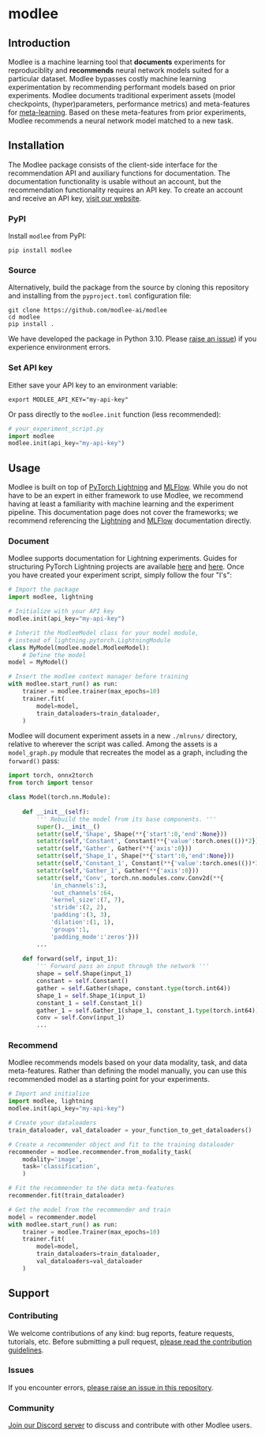 # modlee

## Introduction
Modlee is a machine learning tool that **documents** experiments for reproduciblity and **recommends** neural network models suited for a particular dataset.
Modlee bypasses costly machine learning experimentation by recommending performant models based on prior experiments.
Modlee documents traditional experiment assets (model checkpoints, (hyper)parameters, performance metrics) and meta-features for [meta-learning](https://ieeexplore.ieee.org/abstract/document/9428530).
Based on these meta-features from prior experiments, Modlee recommends a neural network model matched to a new task.

## Installation
The Modlee package consists of the client-side interface for the recommendation API and auxiliary functions for documentation.
The documentation functionality is usable without an account, but the recommendation functionality requires an API key.
To create an account and receive an API key, [visit our website](https://www.dashboard.modlee.ai).

### PyPI
Install `modlee` from PyPI:
```shell
pip install modlee
```

### Source
Alternatively, build the package from the source by cloning this repository and installing from the `pyproject.toml` configuration file:
```shell
git clone https://github.com/modlee-ai/modlee
cd modlee
pip install .
```

We have developed the package in Python 3.10. 
Please [raise an issue](https://github.com/modlee-ai/modlee/issues)) if you experience environment errors.

### Set API key
Either save your API key to an environment variable: 
```shell
export MODLEE_API_KEY="my-api-key"
```
Or pass directly to the  `modlee.init` function (less recommended):
```python
# your_experiment_script.py
import modlee
modlee.init(api_key="my-api-key")
```

## Usage

Modlee is built on top of [PyTorch Lightning](https://lightning.ai/docs/pytorch/stable/) and [MLFlow](https://mlflow.org).
While you do not have to be an expert in either framework to use Modlee, we recommend having at least a familiarity with machine learning and the experiment pipeline.
This documentation page does not cover the frameworks; we recommend referencing the [Lightning](https://lightning.ai/docs/overview/getting-started) and [MLFlow](https://mlflow.org/docs/latest/index.html) documentation directly.

### Document
Modlee supports documentation for Lightning experiments.
Guides for structuring PyTorch Lightning projects are available [here](https://lightning.ai/docs/pytorch/stable/starter/converting.html) and [here](https://towardsdatascience.com/from-pytorch-to-pytorch-lightning-a-gentle-introduction-b371b7caaf09).
Once you have created your experiment script, simply follow the four "I's":
```python
# Import the package
import modlee, lightning

# Initialize with your API key
modlee.init(api_key="my-api-key")

# Inherit the ModleeModel class for your model module,
# instead of lightning.pytorch.LightningModule
class MyModel(modlee.model.ModleeModel):
    # Define the model
model = MyModel()

# Insert the modlee context manager before training
with modlee.start_run() as run:
    trainer = modlee.trainer(max_epochs=10)
    trainer.fit(
        model=model,
        train_dataloaders=train_dataloader,
    )
```

Modlee will document experiment assets in a new `./mlruns/` directory, relative to wherever the script was called.
Among the assets is a `model_graph.py` module that recreates the model as a graph, including the `forward()` pass:

```python
import torch, onnx2torch
from torch import tensor

class Model(torch.nn.Module):
    
    def __init__(self):
        ''' Rebuild the model from its base components. '''
        super().__init__()
        setattr(self,'Shape', Shape(**{'start':0,'end':None}))
        setattr(self,'Constant', Constant(**{'value':torch.ones(())*2}))
        setattr(self,'Gather', Gather(**{'axis':0}))
        setattr(self,'Shape_1', Shape(**{'start':0,'end':None}))
        setattr(self,'Constant_1', Constant(**{'value':torch.ones(())*3}))
        setattr(self,'Gather_1', Gather(**{'axis':0}))
        setattr(self,'Conv', torch.nn.modules.conv.Conv2d(**{
            'in_channels':3,
            'out_channels':64,
            'kernel_size':(7, 7),
            'stride':(2, 2),
            'padding':(3, 3),
            'dilation':(1, 1),
            'groups':1,
            'padding_mode':'zeros'}))
        ...
    
    def forward(self, input_1):
        ''' Forward pass an input through the network '''
        shape = self.Shape(input_1)
        constant = self.Constant()
        gather = self.Gather(shape, constant.type(torch.int64))
        shape_1 = self.Shape_1(input_1)
        constant_1 = self.Constant_1()
        gather_1 = self.Gather_1(shape_1, constant_1.type(torch.int64))
        conv = self.Conv(input_1)
        ...

```

### Recommend
Modlee recommends models based on your data modality, task, and data meta-features.
Rather than defining the model manually, you can use this recommended model as a starting point for your experiments.
```python
# Import and initialize
import modlee, lightning
modlee.init(api_key="my-api-key")

# Create your dataloaders
train_dataloader, val_dataloader = your_function_to_get_dataloaders()

# Create a recommender object and fit to the training dataloader
recommender = modlee.recommender.from_modality_task(
    modality='image',
    task='classification',
    )

# Fit the recommender to the data meta-features
recommender.fit(train_dataloader)

# Get the model from the recommender and train
model = recommender.model
with modlee.start_run() as run:
    trainer = modlee.Trainer(max_epochs=10)
    trainer.fit(
        model=model,
        train_dataloaders=train_dataloader,
        val_dataloaders=val_dataloader
    )
```

## Support

### Contributing
We welcome contributions of any kind: bug reports, feature requests, tutorials, etc.
Before submitting a pull request, [please read the contribution guidelines](https://github.com/modlee-ai/modlee/docs/CONTRIBUTING.md).

### Issues
If you encounter errors, [please raise an issue in this repository](https://github.com/modlee-ai/modlee/issues).

### Community
[Join our Discord server](https://discord.com/invite/m8YDbWDvrF) to discuss and contribute with other Modlee users.
